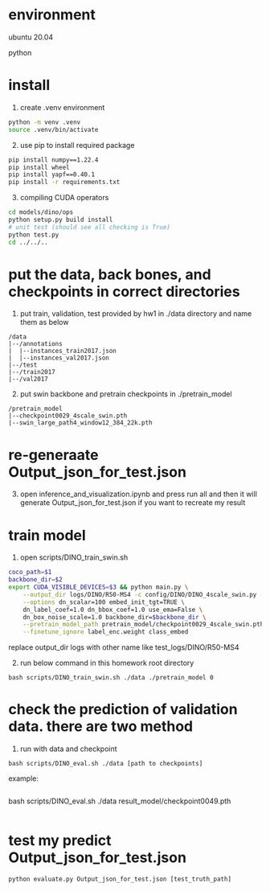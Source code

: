 # environment
ubuntu 20.04

python 
# install

1. create .venv environment
```bash
python -m venv .venv
source .venv/bin/activate
```
2. use pip to install required package
``` bash
pip install numpy==1.22.4
pip install wheel
pip install yapf==0.40.1
pip install -r requirements.txt
```

3. compiling CUDA operators
```bash
cd models/dino/ops
python setup.py build install
# unit test (should see all checking is True)
python test.py
cd ../../..
```

# put the data, back bones, and checkpoints in correct directories

1. put train, validation, test provided by hw1 in ./data directory and name them as below

```
/data
|--/annotations
|  |--instances_train2017.json
|  |--instances_val2017.json
|--/test
|--/train2017
|--/val2017

```
2. put  swin backbone and pretrain checkpoints in ./pretrain_model

```
/pretrain_model
|--checkpoint0029_4scale_swin.pth
|--swin_large_path4_window12_384_22k.pth
```


# re-generaate Output_json_for_test.json
3. open inference_and_visualization.ipynb and press run all and then it will generate Output_json_for_test.json if you want to recreate my result

# train model

1. open scripts/DINO_train_swin.sh

```bash
coco_path=$1
backbone_dir=$2
export CUDA_VISIBLE_DEVICES=$3 && python main.py \
	--output_dir logs/DINO/R50-MS4 -c config/DINO/DINO_4scale_swin.py --coco_path $coco_path \
	--options dn_scalar=100 embed_init_tgt=TRUE \
	dn_label_coef=1.0 dn_bbox_coef=1.0 use_ema=False \
	dn_box_noise_scale=1.0 backbone_dir=$backbone_dir \
    --pretrain_model_path pretrain_model/checkpoint0029_4scale_swin.pth \
    --finetune_ignore label_enc.weight class_embed
```
replace output_dir logs with other name like test_logs/DINO/R50-MS4

2. run below command in this homework root directory
```
bash scripts/DINO_train_swin.sh ./data ./pretrain_model 0
```

# check the prediction of validation data. there are two method
1. run with data and checkpoint
```
bash scripts/DINO_eval.sh ./data [path to checkpoints]
```
example:
```
```
bash scripts/DINO_eval.sh ./data result_model/checkpoint0049.pth
```
```


# test my predict Output_json_for_test.json
```
python evaluate.py Output_json_for_test.json [test_truth_path]
``` 




